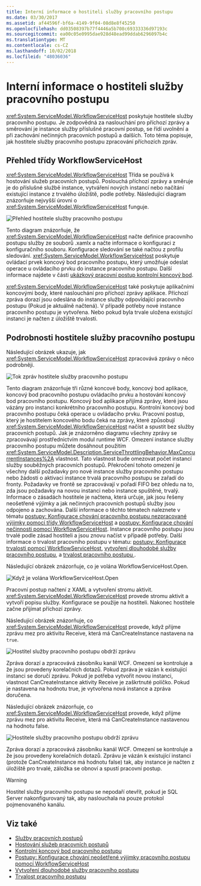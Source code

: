 ```yaml
---
title: Interní informace o hostiteli služby pracovního postupu
ms.date: 03/30/2017
ms.assetid: af44596f-bf6a-4149-9f04-08d8e8f45250
ms.openlocfilehash: dd03508397b77f4446a5b708c69333336d97193c
ms.sourcegitcommit: ea00c05e0995dae928d48ead99ddab6296097b4c
ms.translationtype: MT
ms.contentlocale: cs-CZ
ms.lasthandoff: 10/02/2018
ms.locfileid: "48036036"
---
```

# <a name="workflow-service-host-internals"></a>Interní informace o hostiteli služby pracovního postupu
<xref:System.ServiceModel.WorkflowServiceHost> poskytuje hostitele služby pracovního postupu. Je zodpovědná za naslouchání pro příchozí zprávy a směrování je instance služby příslušné pracovní postup, se řídí uvolnění a při zachování nečinných pracovních postupů a dalších. Toto téma popisuje, jak hostitele služby pracovního postupu zpracování příchozích zpráv.  
  
## <a name="workflowservicehost-overview"></a>Přehled třídy WorkflowServiceHost  
 <xref:System.ServiceModel.WorkflowServiceHost> Třída se používá k hostování služeb pracovních postupů. Poslouchá příchozí zprávy a směruje je do příslušné službě instance, vytváření nových instancí nebo načítání existující instance z trvalého úložiště, podle potřeby.  Následující diagram znázorňuje nejvyšší úrovni o <xref:System.ServiceModel.WorkflowServiceHost> funguje.  
  
 ![Přehled hostitele služby pracovního postupu](../../../../docs/framework/wcf/feature-details/media/wfshhighlevel.gif "WFSHHighLevel")  
  
 Tento diagram znázorňuje, že <xref:System.ServiceModel.WorkflowServiceHost> načte definice pracovního postupu služby ze souborů .xamlx a načte informace o konfiguraci z konfiguračního souboru. Konfigurace sledování se také načtou z profilu sledování. <xref:System.ServiceModel.WorkflowServiceHost> poskytuje ovládací prvek koncový bod pracovního postupu, který umožňuje odeslat operace u ovládacího prvku do instance pracovního postupu.  Další informace najdete v části [ukázkový pracovní postup kontrolní koncový bod](../../../../docs/framework/wcf/feature-details/workflow-control-endpoint.md).  
  
 <xref:System.ServiceModel.WorkflowServiceHost> také poskytuje aplikačními koncovými body, které naslouchání pro příchozí zprávy aplikace. Příchozí zpráva dorazí jsou odeslána do instance služby odpovídající pracovního postupu (Pokud je aktuálně načtená). V případě potřeby nové instance pracovního postupu je vytvořena. Nebo pokud byla trvale uložena existující instanci je načten z úložiště trvalosti.  
  
## <a name="workflowservicehost-details"></a>Podrobnosti hostitele služby pracovního postupu  
 Následující obrázek ukazuje, jak <xref:System.ServiceModel.WorkflowServiceHost> zpracovává zprávy o něco podrobněji.  
  
 ![Tok zpráv hostitele služby pracovního postupu](../../../../docs/framework/wcf/feature-details/media/wfshmessageflow.gif "WFSHMessageFlow")  
  
 Tento diagram znázorňuje tři různé koncové body, koncový bod aplikace, koncový bod pracovního postupu ovládacího prvku a hostování koncový bod pracovního postupu. Koncový bod aplikace přijímá zprávy, které jsou vázány pro instanci konkrétního pracovního postupu. Kontrolní koncový bod pracovního postupu čeká operace u ovládacího prvku. Pracovní postup, který je hostitelem koncového bodu čeká na zprávy, které způsobují <xref:System.ServiceModel.WorkflowServiceHost> načíst a spustit bez služby pracovních postupů. Jak je znázorněno diagramu všechny zprávy se zpracovávají prostřednictvím modul runtime WCF.  Omezení instance služby pracovního postupu můžete dosáhnout použitím <xref:System.ServiceModel.Description.ServiceThrottlingBehavior.MaxConcurrentInstances%2A> vlastnost. Tato vlastnost bude omezovat počet instancí služby souběžných pracovních postupů. Překročení tohoto omezení je všechny další požadavky pro nové instance služby pracovního postupu nebo žádosti o aktivaci instance trvalá pracovního postupu se zařadí do fronty. Požadavky ve frontě se zpracovávají v pořadí FIFO bez ohledu na to, zda jsou požadavky na novou instanci nebo instance spuštěné, trvalý. Informace o zásadách hostitele je načtena, která určuje, jak jsou řešeny neošetřené výjimky a jak nečinných pracovních postupů služby jsou odpojeno a zachována. Další informace o těchto tématech naleznete v tématu [postupy: Konfigurace chování pracovního postupu nezpracované výjimky pomocí třídy WorkflowServiceHost](../../../../docs/framework/wcf/feature-details/config-workflow-unhandled-exception-workflowservicehost.md) a [postupy: Konfigurace chování nečinnosti pomocí WorkflowServiceHost](../../../../docs/framework/wcf/feature-details/how-to-configure-idle-behavior-with-workflowservicehost.md). Instance pracovního postupu jsou trvalé podle zásad hostiteli a jsou znovu načíst v případě potřeby. Další informace o trvalost pracovního postupu v tématu: [postupy: Konfigurace trvalosti pomocí WorkflowServiceHost](../../../../docs/framework/wcf/feature-details/how-to-configure-persistence-with-workflowservicehost.md), [vytvoření dlouhodobé služby pracovního postupu](../../../../docs/framework/wcf/feature-details/creating-a-long-running-workflow-service.md), a [trvalost pracovního postupu ](../../../../docs/framework/windows-workflow-foundation/workflow-persistence.md).  
  
 Následující obrázek znázorňuje, co je volána WorkflowServiceHost.Open.  
  
 ![Když je volána WorkflowServiceHost.Open](../../../../docs/framework/wcf/feature-details/media/wfhostopen.gif "WFHostOpen")  
  
 Pracovní postup načtení z XAML a vytvoření stromu aktivit. <xref:System.ServiceModel.WorkflowServiceHost> provede stromu aktivit a vytvoří popisu služby. Konfigurace se použije na hostiteli. Nakonec hostitele začne přijímat příchozí zprávy.  
  
 Následující obrázek znázorňuje, co <xref:System.ServiceModel.WorkflowServiceHost> provede, když přijme zprávu mez pro aktivitu Receive, která má CanCreateInstance nastavena na `true`.  
  
 ![Hostitel služby pracovního postupu obdrží zprávu](../../../../docs/framework/wcf/feature-details/media/wfhreceivemessagecci.gif "WFHReceiveMessageCCI")  
  
 Zpráva dorazí a zpracovává zásobníku kanál WCF. Omezení se kontroluje a že jsou provedeny korelačních dotazů. Pokud zpráva je vázán k existující instanci se doručí zprávu. Pokud je potřeba vytvořit novou instanci, vlastnost CanCreateInstance aktivity Receive je zaškrtnuté políčko. Pokud je nastavena na hodnotu true, je vytvořena nová instance a zpráva doručena.  
  
 Následující obrázek znázorňuje, co <xref:System.ServiceModel.WorkflowServiceHost> provede, když přijme zprávu mez pro aktivitu Receive, která má CanCreateInstance nastavenou na hodnotu false.  
  
 ![Hostitele služby pracovního postupu obdrží zprávu](../../../../docs/framework/wcf/feature-details/media/wfshreceivemessage.gif "WFSHReceiveMessage")  
  
 Zpráva dorazí a zpracovává zásobníku kanál WCF. Omezení se kontroluje a že jsou provedeny korelačních dotazů. Zprávu je vázán k existující instanci (protože CanCreateInstance má hodnotu false) tak, aby instance je načten z úložiště pro trvalé, záložka se obnoví a spustí pracovní postup.  
  
> [!WARNING]
> Hostitel služby pracovního postupu se nepodaří otevřít, pokud je SQL Server nakonfigurovaný tak, aby naslouchala na pouze protokol pojmenovaného kanálu.  
  
## <a name="see-also"></a>Viz také

- [Služby pracovních postupů](../../../../docs/framework/wcf/feature-details/workflow-services.md)  
- [Hostování služeb pracovních postupů](../../../../docs/framework/wcf/feature-details/hosting-workflow-services.md)  
- [Kontrolní koncový bod pracovního postupu](../../../../docs/framework/wcf/feature-details/workflow-control-endpoint.md)  
- [Postupy: Konfigurace chování neošetřené výjimky pracovního postupu pomocí WorkflowServiceHost](../../../../docs/framework/wcf/feature-details/config-workflow-unhandled-exception-workflowservicehost.md)  
- [Vytvoření dlouhodobé služby pracovního postupu](../../../../docs/framework/wcf/feature-details/creating-a-long-running-workflow-service.md)  
- [Trvalost pracovního postupu](../../../../docs/framework/windows-workflow-foundation/workflow-persistence.md)